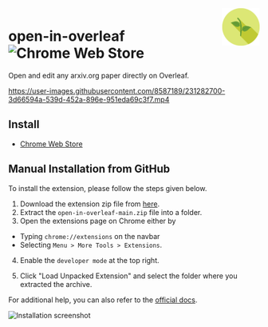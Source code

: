 <img src="./images/icon.png" align="right" width="75" height="75">

# open-in-overleaf ![Chrome Web Store](https://img.shields.io/chrome-web-store/users/oikhlgfcmfbbdjbeeaplalpfdgijbdji?label=users)

Open and edit any arxiv.org paper directly on Overleaf.

https://user-images.githubusercontent.com/8587189/231282700-3d66594a-539d-452a-896e-951eda69c3f7.mp4


## Install
- [Chrome Web Store](https://chrome.google.com/webstore/detail/open-in-overleaf/oikhlgfcmfbbdjbeeaplalpfdgijbdji)

## Manual Installation from GitHub
To install the extension, please follow the steps given below.

1. Download the extension zip file from [here](https://github.com/amitness/open-in-overleaf/archive/main.zip).
2. Extract the `open-in-overleaf-main.zip` file into a folder.
3. Open the extensions page on Chrome either by 
  - Typing `chrome://extensions` on the navbar
  - Selecting `Menu > More Tools > Extensions`.
  
4. Enable the `developer mode` at the top right.

5. Click "Load Unpacked Extension" and select the folder where you extracted the archive.

For additional help, you can also refer to the [official docs](https://developer.chrome.com/extensions/getstarted#unpacked).

![Installation screenshot](https://cloud.githubusercontent.com/assets/6765956/23824934/6104b958-064e-11e7-9834-9ec025b068c2.png)

